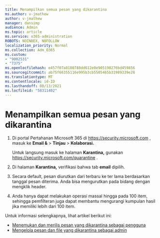 ```yaml
---
title: Menampilkan semua pesan yang dikarantina
ms.author: v-jmathew
author: v-jmathew
manager: dansimp
audience: Admin
ms.topic: article
ms.service: o365-administration
ROBOTS: NOINDEX, NOFOLLOW
localization_priority: Normal
ms.collection: Adm_O365
ms.custom:
- "9002531"
- "7375"
ms.openlocfilehash: e457f07a8180788dd612e0e905190276bd459856
ms.sourcegitcommit: ab75f66355116e995b3cb5505465b31989339e28
ms.translationtype: MT
ms.contentlocale: id-ID
ms.lasthandoff: 08/13/2021
ms.locfileid: "58311402"
---
```

# <a name="view-all-quarantined-messages"></a>Menampilkan semua pesan yang dikarantina

1. Di portal Pertahanan Microsoft 365 di <https://security.microsoft.com> , masuk ke **Email &** \> **Tinjau** \> **Kolaborasi.**

   Untuk langsung masuk ke halaman **Karantina,** gunakan <https://security.microsoft.com/quarantine> .

2. Di halaman **Karantina,** verifikasi bahwa tab **email** dipilih.
3. Secara default, pesan diurutkan dari terbaru ke ter lama berdasarkan tanggal pesan diterima. Anda bisa mengurutkan pada bidang dengan mengklik header.
4. Anda hanya dapat melakukan operasi massal hingga pada 100 item, sehingga pemfilteran juga dapat membantu mengurangi kumpulan hasil jika memiliki lebih dari 100 item.

Untuk informasi selengkapnya, lihat artikel berikut ini:

- [Menemukan dan merilis pesan yang dikarantina sebagai pengguna](https://docs.microsoft.com/microsoft-365/security/office-365-security/find-and-release-quarantined-messages-as-a-user)
- [Mengelola pesan dan file yang dikarantina sebagai admin](https://docs.microsoft.com/microsoft-365/security/office-365-security/manage-quarantined-messages-and-files)
